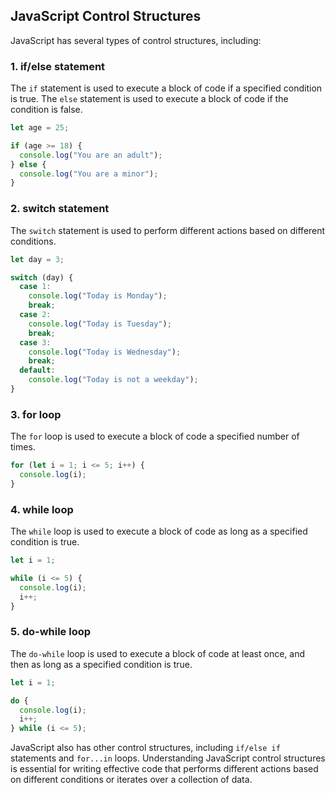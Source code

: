 ## JavaScript Control Structures

JavaScript has several types of control structures, including:

### 1. if/else statement

The `if` statement is used to execute a block of code if a specified condition is true. The `else` statement is used to execute a block of code if the condition is false.

```js
let age = 25;

if (age >= 18) {
  console.log("You are an adult");
} else {
  console.log("You are a minor");
}
```

### 2. switch statement

The `switch` statement is used to perform different actions based on different conditions.

```js
let day = 3;

switch (day) {
  case 1:
    console.log("Today is Monday");
    break;
  case 2:
    console.log("Today is Tuesday");
    break;
  case 3:
    console.log("Today is Wednesday");
    break;
  default:
    console.log("Today is not a weekday");
}
```

### 3. for loop

The `for` loop is used to execute a block of code a specified number of times.

```js
for (let i = 1; i <= 5; i++) {
  console.log(i);
}
```

### 4. while loop

The `while` loop is used to execute a block of code as long as a specified condition is true.

```js
let i = 1;

while (i <= 5) {
  console.log(i);
  i++;
}
```

### 5. do-while loop

The `do-while` loop is used to execute a block of code at least once, and then as long as a specified condition is true.

```js
let i = 1;

do {
  console.log(i);
  i++;
} while (i <= 5);
```

JavaScript also has other control structures, including `if/else if` statements and `for...in` loops. Understanding JavaScript control structures is essential for writing effective code that performs different actions based on different conditions or iterates over a collection of data.
